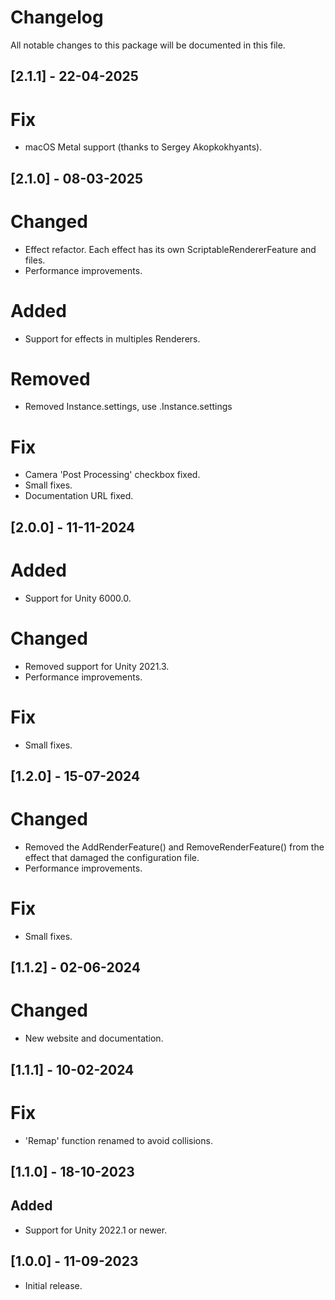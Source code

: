 # Changelog
All notable changes to this package will be documented in this file.

## [2.1.1] - 22-04-2025

# Fix
- macOS Metal support (thanks to Sergey Akopkokhyants).

## [2.1.0] - 08-03-2025

# Changed
- Effect refactor. Each effect has its own ScriptableRendererFeature and files.
- Performance improvements.

# Added
- Support for effects in multiples Renderers.

# Removed
- Removed Instance.settings, use .Instance.settings

# Fix
- Camera 'Post Processing' checkbox fixed.
- Small fixes.
- Documentation URL fixed.

## [2.0.0] - 11-11-2024

# Added
- Support for Unity 6000.0.

# Changed
- Removed support for Unity 2021.3.
- Performance improvements.

# Fix
- Small fixes.

## [1.2.0] - 15-07-2024

# Changed
- Removed the AddRenderFeature() and RemoveRenderFeature() from the effect that damaged the configuration file.
- Performance improvements.

# Fix
- Small fixes.

## [1.1.2] - 02-06-2024

# Changed
- New website and documentation.

## [1.1.1] - 10-02-2024

# Fix
- 'Remap' function renamed to avoid collisions.

## [1.1.0] - 18-10-2023

## Added
- Support for Unity 2022.1 or newer.

## [1.0.0] - 11-09-2023

- Initial release.
